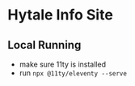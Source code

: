 # Hytale Info Site
## Local Running
- make sure 11ty is installed
- run ``npx @11ty/eleventy --serve``